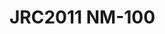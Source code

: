 <a name="material" />

# JRC2011 NM-100
<script type="application/ld+json">
  {
    "@context": "https://schema.org/",
    "@type": "ChemicalSubstance",
    "http://purl.org/dc/terms/conformsTo":
      {
        "@type": "CreativeWork",
        "@id": "https://bioschemas.org/profiles/ChemicalSubstance/0.4-RELEASE/"
      },
    "@id": "https://egonw.github.io/nanowiki/nanowiki340.html#material",
    "name": "JRC2011 NM-100",
    "sameAs: "http://127.0.0.1/mediawiki/index.php/Special:URIResolver/JRC2011_NM-2D100"
  }
</script>

